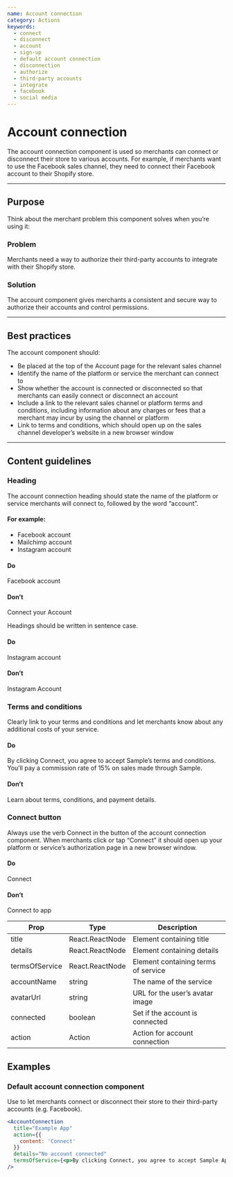 ```yaml
---
name: Account connection
category: Actions
keywords:
  - connect
  - disconnect
  - account
  - sign-up
  - default account connection 
  - disconnection
  - authorize
  - third-party accounts
  - integrate
  - facebook
  - social media
---
```


# Account connection

The account connection component is used so merchants can connect or disconnect
their store to various accounts. For example, if merchants want to use the
Facebook sales channel, they need to connect their Facebook
account to their Shopify store.

---

## Purpose

Think about the merchant problem this component solves when you’re using it:

### Problem

Merchants need a way to authorize their third-party accounts to integrate with their Shopify store.

### Solution

The account component gives merchants a consistent and secure way to authorize their accounts and control permissions.

---

## Best practices

The account component should:

* Be placed at the top of the Account page for the relevant sales channel
* Identify the name of the platform or service the merchant can connect to
* Show whether the account is connected or disconnected so that merchants can easily connect or disconnect an account
* Include a link to the relevant sales channel or platform terms and conditions,
including information about any charges or fees that a merchant may incur by
using the channel or platform
* Link to terms and conditions, which should open up on the sales channel
developer’s website in a new browser window

---

## Content guidelines

### Heading

The account connection heading should state the name of the platform or service
merchants will connect to, followed by the word “account”.

#### For example:

* Facebook account
* Mailchimp account
* Instagram account

<!-- usagelist -->

#### Do
Facebook account

#### Don’t
Connect your Account

<!-- end -->

Headings should be written in sentence case.

<!-- usagelist -->

#### Do
Instagram account

#### Don’t
Instagram Account

<!-- end -->

### Terms and conditions

Clearly link to your terms and conditions and let merchants know about any additional costs of your service.

<!-- usagelist -->

#### Do
By clicking Connect, you agree to accept Sample’s terms and conditions.
You’ll pay a commission rate of 15% on sales made through Sample.

#### Don’t
Learn about terms, conditions, and payment details.

<!-- end -->

### Connect button

Always use the verb Connect in the button of the account connection component. When merchants click or tap “Connect” it should open up your platform or service’s authorization page in a new browser window.

<!-- usagelist -->

#### Do
Connect

#### Don’t
Connect to app

<!-- end -->

| Prop | Type | Description |
| ---- | ---- | ----------- |
| title | React.ReactNode | Element containing title |
| details | React.ReactNode | Element containing details |
| termsOfService | React.ReactNode | Element containing terms of service |
| accountName | string | The name of the service |
| avatarUrl | string | URL for the user’s avatar image |
| connected | boolean | Set if the account is connected |
| action | Action | Action for account connection |

## Examples

### Default account connection component

Use to let merchants connect or disconnect their store to their third-party accounts (e.g. Facebook).

```jsx
<AccountConnection
  title="Example App"
  action={{
    content: 'Connect'
  }}
  details="No account connected"
  termsOfService={<p>By clicking Connect, you agree to accept Sample App’s <Link url="Example App">Terms and conditions</Link>. You’ll pay a commission rate of 15% on sales made through Example App.</p>}
/>
```
